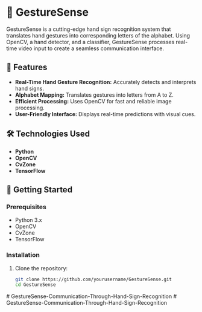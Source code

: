# 🚀 GestureSense

GestureSense is a cutting-edge hand sign recognition system that translates hand gestures into corresponding letters of the alphabet. Using OpenCV, a hand detector, and a classifier, GestureSense processes real-time video input to create a seamless communication interface.

## 📜 Features

- **Real-Time Hand Gesture Recognition:** Accurately detects and interprets hand signs.
- **Alphabet Mapping:** Translates gestures into letters from A to Z.
- **Efficient Processing:** Uses OpenCV for fast and reliable image processing.
- **User-Friendly Interface:** Displays real-time predictions with visual cues.

## 🛠️ Technologies Used

- **Python**
- **OpenCV**
- **CvZone**
- **TensorFlow**

## 🚀 Getting Started

### Prerequisites

- Python 3.x
- OpenCV
- CvZone
- TensorFlow

### Installation

1. Clone the repository:
   ```bash
   git clone https://github.com/yourusername/GestureSense.git
   cd GestureSense
#   G e s t u r e S e n s e - C o m m u n i c a t i o n - T h r o u g h - H a n d - S i g n - R e c o g n i t i o n  
 #   G e s t u r e S e n s e - C o m m u n i c a t i o n - T h r o u g h - H a n d - S i g n - R e c o g n i t i o n  
 